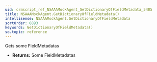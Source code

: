 ```yaml
---
uid: crmscript_ref_NSAAAMockAgent_GetDictionaryOfFieldMetadata_5405
title: NSAAAMockAgent.GetDictionaryOfFieldMetadata()
intellisense: NSAAAMockAgent.GetDictionaryOfFieldMetadata
sortOrder: 8893
keywords: GetDictionaryOfFieldMetadata()
so.topic: reference
---
```



Gets some FieldMetadatas



* **Returns:** Some FieldMetadatas


